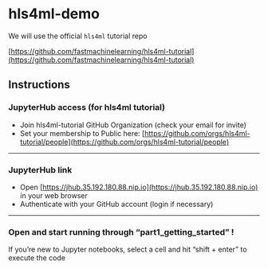 # hls4ml-demo

We will use the official `hls4ml` tutorial repo

[https://github.com/fastmachinelearning/hls4ml-tutorial](https://github.com/fastmachinelearning/hls4ml-tutorial)

## Instructions

### JupyterHub access (for hls4ml tutorial)
- Join hls4ml-tutorial GitHub Organization (check your email for invite)
- Set your membership to Public here: [https://github.com/orgs/hls4ml-tutorial/people](https://github.com/orgs/hls4ml-tutorial/people)

-----

### JupyterHub link
- Open [https://jhub.35.192.180.88.nip.io](https://jhub.35.192.180.88.nip.io) in your web browser
- Authenticate with your GitHub account (login if necessary)

------

### Open and start running through “part1_getting_started” !
If you’re new to Jupyter notebooks, select a cell and hit “shift + enter” to execute the code
